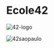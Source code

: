 # Ecole42
![42-logo](https://user-images.githubusercontent.com/73845925/136096716-017ecf05-d073-42b5-b3a4-5ff26bf6d9b9.png)

![42saopaulo](https://user-images.githubusercontent.com/73845925/136449901-32e19eb6-1491-42bc-b213-9fd8f3003b92.jpeg)
